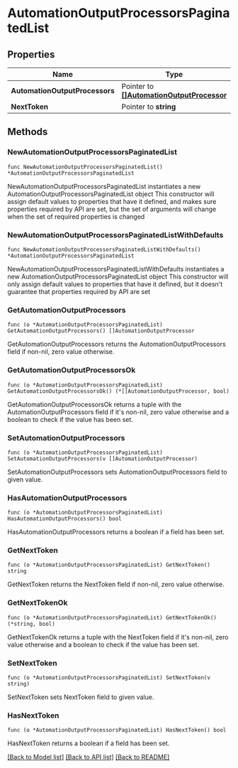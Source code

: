 # AutomationOutputProcessorsPaginatedList

## Properties

Name | Type | Description | Notes
------------ | ------------- | ------------- | -------------
**AutomationOutputProcessors** | Pointer to [**[]AutomationOutputProcessor**](AutomationOutputProcessor.md) |  | [optional] 
**NextToken** | Pointer to **string** |  | [optional] 

## Methods

### NewAutomationOutputProcessorsPaginatedList

`func NewAutomationOutputProcessorsPaginatedList() *AutomationOutputProcessorsPaginatedList`

NewAutomationOutputProcessorsPaginatedList instantiates a new AutomationOutputProcessorsPaginatedList object
This constructor will assign default values to properties that have it defined,
and makes sure properties required by API are set, but the set of arguments
will change when the set of required properties is changed

### NewAutomationOutputProcessorsPaginatedListWithDefaults

`func NewAutomationOutputProcessorsPaginatedListWithDefaults() *AutomationOutputProcessorsPaginatedList`

NewAutomationOutputProcessorsPaginatedListWithDefaults instantiates a new AutomationOutputProcessorsPaginatedList object
This constructor will only assign default values to properties that have it defined,
but it doesn't guarantee that properties required by API are set

### GetAutomationOutputProcessors

`func (o *AutomationOutputProcessorsPaginatedList) GetAutomationOutputProcessors() []AutomationOutputProcessor`

GetAutomationOutputProcessors returns the AutomationOutputProcessors field if non-nil, zero value otherwise.

### GetAutomationOutputProcessorsOk

`func (o *AutomationOutputProcessorsPaginatedList) GetAutomationOutputProcessorsOk() (*[]AutomationOutputProcessor, bool)`

GetAutomationOutputProcessorsOk returns a tuple with the AutomationOutputProcessors field if it's non-nil, zero value otherwise
and a boolean to check if the value has been set.

### SetAutomationOutputProcessors

`func (o *AutomationOutputProcessorsPaginatedList) SetAutomationOutputProcessors(v []AutomationOutputProcessor)`

SetAutomationOutputProcessors sets AutomationOutputProcessors field to given value.

### HasAutomationOutputProcessors

`func (o *AutomationOutputProcessorsPaginatedList) HasAutomationOutputProcessors() bool`

HasAutomationOutputProcessors returns a boolean if a field has been set.

### GetNextToken

`func (o *AutomationOutputProcessorsPaginatedList) GetNextToken() string`

GetNextToken returns the NextToken field if non-nil, zero value otherwise.

### GetNextTokenOk

`func (o *AutomationOutputProcessorsPaginatedList) GetNextTokenOk() (*string, bool)`

GetNextTokenOk returns a tuple with the NextToken field if it's non-nil, zero value otherwise
and a boolean to check if the value has been set.

### SetNextToken

`func (o *AutomationOutputProcessorsPaginatedList) SetNextToken(v string)`

SetNextToken sets NextToken field to given value.

### HasNextToken

`func (o *AutomationOutputProcessorsPaginatedList) HasNextToken() bool`

HasNextToken returns a boolean if a field has been set.


[[Back to Model list]](../README.md#documentation-for-models) [[Back to API list]](../README.md#documentation-for-api-endpoints) [[Back to README]](../README.md)


